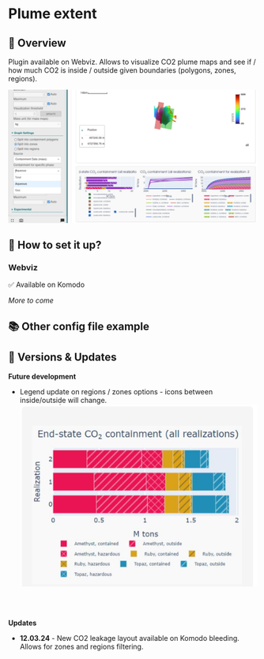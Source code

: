 # Plume extent

## 🎯 Overview

Plugin available on Webviz. Allows to visualize CO2 plume maps and see if / how much CO2 is inside / outside given boundaries (polygons, zones, regions).

![image ><](co2-leakage.png)

## 📝 How to set it up?

### Webviz

✅ Available on Komodo

*More to come*

## 📚 Other config file example


## 🔧 Versions & Updates

**Future development**

- Legend update on regions / zones options - icons between inside/outside will change.
![image ><](update.png)
<br />
<br />

**Updates**

- **12.03.24** - New CO2 leakage  layout available on Komodo bleeding. Allows for zones and regions filtering. 

